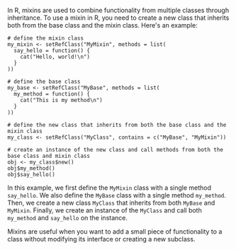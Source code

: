 In R, mixins are used to combine functionality from multiple classes through inheritance. To use a mixin in R, you need to create a new class that inherits both from the base class and the mixin class. Here's an example:

```
# define the mixin class
my_mixin <- setRefClass("MyMixin", methods = list(
  say_hello = function() {
    cat("Hello, world!\n")
  }
))

# define the base class
my_base <- setRefClass("MyBase", methods = list(
  my_method = function() {
    cat("This is my method\n")
  }
))

# define the new class that inherits from both the base class and the mixin class
my_class <- setRefClass("MyClass", contains = c("MyBase", "MyMixin"))

# create an instance of the new class and call methods from both the base class and mixin class
obj <- my_class$new()
obj$my_method()
obj$say_hello()
```

In this example, we first define the `MyMixin` class with a single method `say_hello`. We also define the `MyBase` class with a single method `my_method`. Then, we create a new class `MyClass` that inherits from both `MyBase` and `MyMixin`. Finally, we create an instance of the `MyClass` and call both `my_method` and `say_hello` on the instance.

Mixins are useful when you want to add a small piece of functionality to a class without modifying its interface or creating a new subclass.